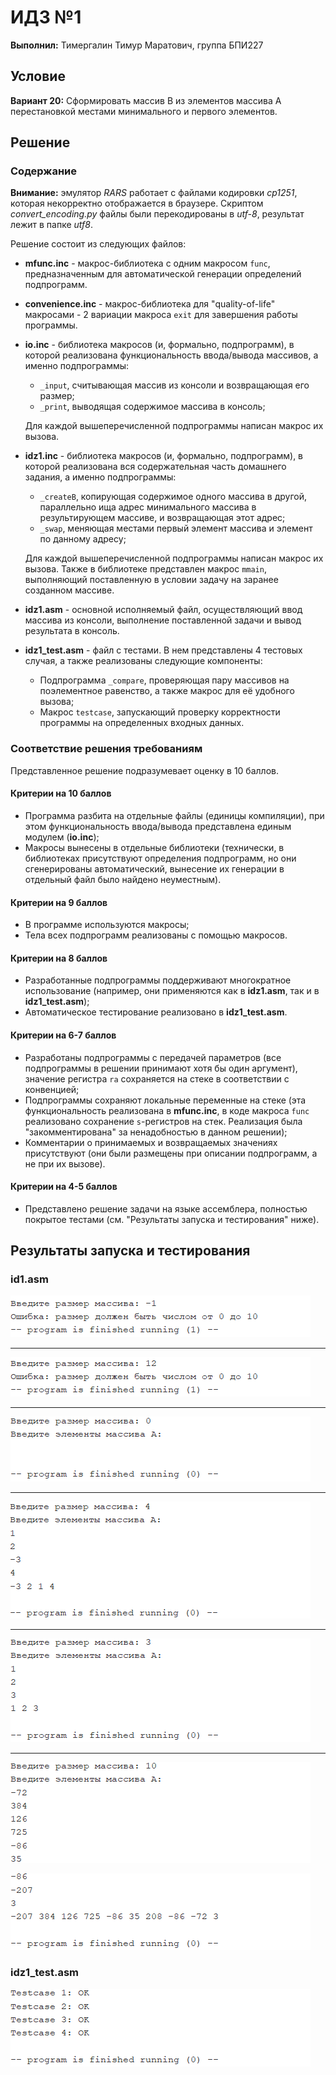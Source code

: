 # ИДЗ №1

**Выполнил:** Тимергалин Тимур Маратович, группа БПИ227

## Условие

**Вариант 20:** Сформировать массив B из элементов массива A перестановкой местами минимального и первого элементов.

## Решение

### Содержание

**Внимание:** эмулятор *RARS* работает с файлами кодировки *cp1251*, которая некорректно отображается в браузере. Скриптом  *convert_encoding.py* файлы были перекодированы в *utf-8*, результат лежит в папке *utf8*.

Решение состоит из следующих файлов:

- **mfunc.inc** - макрос-библиотека с одним макросом `func`, предназначенным для автоматической генерации определений подпрограмм.

- **convenience.inc** - макрос-библиотека для "quality-of-life" макросами - 2 вариации макроса `exit` для завершения работы программы.

- **io.inc** - библиотека макросов (и, формально, подпрограмм), в которой реализована функциональность ввода/вывода массивов, а именно подпрограммы:

  - `_input`, считывающая массив из консоли и возвращающая его размер;
  - `_print`, выводящая содержимое массива в консоль;

  Для каждой вышеперечисленной подпрограммы написан макрос их вызова.

- **idz1.inc** - библиотека макросов (и, формально, подпрограмм), в которой реализована вся содержательная часть домашнего задания, а именно подпрограммы:

  - `_createB`, копирующая содержимое одного массива в другой, параллельно ища адрес минимального массива в результирующем массиве, и возвращающая этот адрес;
  - `_swap`, меняющая местами первый элемент массива и элемент по данному адресу;

  Для каждой вышеперечисленной подпрограммы написан макрос их вызова. Также в библиотеке представлен макрос `mmain`, выполняющий поставленную в условии задачу на заранее созданном массиве.

- **idz1.asm** - основной исполняемый файл, осуществляющий ввод массива из консоли, выполнение поставленной задачи и вывод результата в консоль.

- **idz1_test.asm** - файл с тестами. В нем представлены 4 тестовых случая, а также реализованы следующие компоненты:

  - Подпрограмма `_compare`, проверяющая пару массивов на поэлементное равенство, а также макрос для её удобного вызова;
  - Макрос `testcase`, запускающий проверку корректности программы на определенных входных данных.

### Соответствие решения требованиям

Представленное решение подразумевает оценку в 10 баллов.

#### Критерии на 10 баллов

- Программа разбита на отдельные файлы (единицы компиляции), при этом функциональность ввода/вывода представлена единым модулем (**io.inc**);
- Макросы вынесены в отдельные библиотеки (технически, в библиотеках присутствуют определения подпрограмм, но они сгенерированы автоматический, вынесение их генерации в отдельный файл было найдено неуместным).

#### Критерии на 9 баллов

- В программе используются макросы;
- Тела всех подпрограмм реализованы с помощью макросов.

#### Критерии на 8 баллов

- Разработанные подпрограммы поддерживают многократное использование (например, они применяются как в **idz1.asm**, так и в **idz1_test.asm**);
- Автоматическое тестирование реализовано в **idz1_test.asm**.

#### Критерии на 6-7 баллов

- Разработаны подпрограммы с передачей параметров (все подпрограммы в решении принимают хотя бы один аргумент), значение регистра `ra` сохраняется на стеке в соответствии с конвенцией;
- Подпрограммы сохраняют локальные переменные на стеке (эта функциональность реализована в **mfunc.inc**, в коде макроса `func` реализовано сохранение `s`-регистров на стек. Реализация была "закомментирована" за ненадобностью в данном решении);
- Комментарии о принимаемых и возвращаемых значениях присутствуют (они были размещены при описании подпрограмм, а не при их вызове).

#### Критерии на 4-5 баллов 

- Представлено решение задачи на языке ассемблера, полностью покрытое тестами (см. "Результаты запуска и тестирования" ниже).

## Результаты запуска и тестирования

### id1.asm

![1](screenshots/1.png) 

---

![2](screenshots/2.png) 

---

![3](screenshots/3.png) 

---

![4](screenshots/4.png) 

---

![5](screenshots/5.png) 

---

![6](screenshots/6.png) 

![7](screenshots/7.png) 

### idz1_test.asm

![8](screenshots/8.png) 
